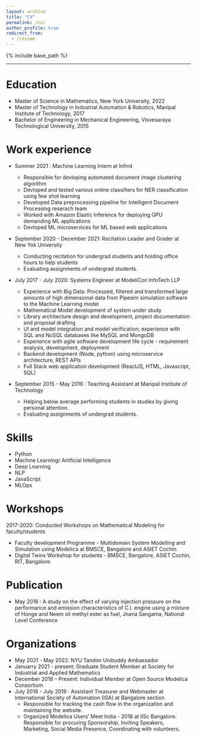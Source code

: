 ```yaml
---
layout: archive
title: "CV"
permalink: /cv/
author_profile: true
redirect_from:
  - /resume
---
```


{% include base_path %}
<hr>

Education
======
* Master of Science in Mathematics, New York University, 2022
* Master of Technology in Industrial Automation & Robotics, Manipal Institute of Technology, 2017
* Bachelor of Engineering in Mechanical Engineering, Visvesaraya Technological University, 2015

Work experience
======
* Summer 2021 : Machine Learning Intern at Infrrd
  * Responsible for devloping automated document image clustering algorithm
  * Devloped and tested various online classifiers for NER classification using few shot learning
  * Developed Data preprocessing pipeline for Intelligent Document Processing reserach team
  * Worked with Amazon Elastic Inference for deploying GPU demanding ML applications
  * Devloped ML microservices for ML based web applications

* September 2020 - December 2021: Recitation Leader and Grader at New Yok University
  * Conducting recitation for undergrad students and holding office hours to help students
  * Evaluating assignments of undergrad students.

* July 2017 - July 2020: Systems Engineer at ModeliCon InfoTech LLP
  * Experience with Big Data: Processed, filtered and transformed large amounts of high dimensional data from Pipesim simulation software to the Machine Learning model
  * Mathematical Model development of system under study
  * Library architecture design and development, project documentation and proposal drafting
  * UI and model integration and model verification; experience with SQL and NoSQL databases like MySQL and MongoDB
  * Experience with agile software development life cycle - requirement analysis, development, deployment
  * Backend development (Node, python) using microservice architecture, REST APIs
  * Full Stack web application development (ReactJS, HTML, Javascript, SQL)

* September 2015 - May 2016 : Teaching Assistant at Manipal Institute of Technology
  * Helping below average performing students in studies by giving personal attention.
  * Evaluating assignments of undergrad students.
  
Skills
======
* Python
* Machine Learning/ Artificial Intelligence
* Deep Learning
* NLP
* JavaScript
* MLOps
  
Workshops
======
2017-2020: Conducted Workshops on Mathematical Modeling for faculty/students
* Faculty development Programme - Multidomain System Modelling and Simulation using Modelica at BMSCE, Bangalore and ASIET Cochin.
* Digital Twins Workshop for students - BMSCE, Bangalore, ASIET Cochin, RIT, Bangalore.

Publication
======
* May 2016 : A study on the effect of varying injection pressure on the performance and emission characteristics of C.I. engine using a mixture of Honge and Neem oil methyl ester as fuel, Jnana Sangama, National Level Conference


Organizations
======
* May 2021 - May 2022: NYU Tandon Unibuddy Ambassador
* Januarry 2021 - present: Graduate Student Member at Society for Industrial and Applied Mathematics
* December 2018 – Present: Individual Member at Open Source Modelica Consortium
* July 2018 - July 2019 : Assistant Treasurer and Webmaster at International Society of Automation (ISA) at Bangalore section
  * Responsible for tracking the cash flow in the organization and maintaining the website.
  * Organized Modelica Users’ Meet India - 2018 at IISc Bangalore.
  Responsible for procuring Sponsorship, Inviting Speakers, Marketing, Social Media Presence, Coordinating with volunteers.